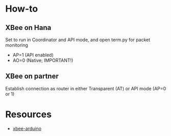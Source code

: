 How-to
=
## XBee on Hana
Set to run in Coordinator and API mode, and open term.py for packet monitoring
- AP=1 (API enabled)
- AO=0 (Native; IMPORTANT!)

## XBee on partner
Establish connection as router in either Transparent (AT) or API mode (AP=0 or 1)

Resources
=
- [xbee-arduino](https://github.com/andrewrapp/xbee-arduino)